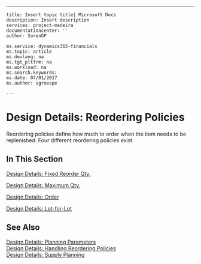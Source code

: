 ---
    title: Insert topic title| Microsoft Docs
    description: Insert description
    services: project-madeira
    documentationcenter: ''
    author: SorenGP

    ms.service: dynamics365-financials
    ms.topic: article
    ms.devlang: na
    ms.tgt_pltfrm: na
    ms.workload: na
    ms.search.keywords:
    ms.date: 07/01/2017
    ms.author: sgroespe

    ---
# Design Details: Reordering Policies
Reordering policies define how much to order when the item needs to be replenished. Four different reordering policies exist.  
  
## In This Section  
 [Design Details: Fixed Reorder Qty.](../ApplicationDesign/design-details-fixed-reorder-qty..md)  
  
 [Design Details: Maximum Qty.](../ApplicationDesign/design-details-maximum-qty..md)  
  
 [Design Details: Order](../ApplicationDesign/design-details-order.md)  
  
 [Design Details: Lot-for-Lot](../ApplicationDesign/design-details-lot-for-lot.md)  
  
## See Also  
 [Design Details: Planning Parameters](../ApplicationDesign/design-details-planning-parameters.md)   
 [Design Details: Handling Reordering Policies](../ApplicationDesign/design-details-handling-reordering-policies.md)   
 [Design Details: Supply Planning](../ApplicationDesign/design-details-supply-planning.md)